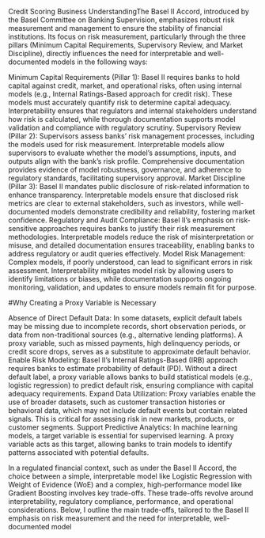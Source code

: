 Credit Scoring Business UnderstandingThe Basel II Accord, introduced by the Basel Committee on Banking Supervision, emphasizes robust risk measurement and management to ensure the stability of financial institutions. Its focus on risk measurement, particularly through the three pillars (Minimum Capital Requirements, Supervisory Review, and Market Discipline), directly influences the need for interpretable and well-documented models in the following ways:

Minimum Capital Requirements (Pillar 1): Basel II requires banks to hold capital against credit, market, and operational risks, often using internal models (e.g., Internal Ratings-Based approach for credit risk). These models must accurately quantify risk to determine capital adequacy. Interpretability ensures that regulators and internal stakeholders understand how risk is calculated, while thorough documentation supports model validation and compliance with regulatory scrutiny.
Supervisory Review (Pillar 2): Supervisors assess banks’ risk management processes, including the models used for risk measurement. Interpretable models allow supervisors to evaluate whether the model’s assumptions, inputs, and outputs align with the bank’s risk profile. Comprehensive documentation provides evidence of model robustness, governance, and adherence to regulatory standards, facilitating supervisory approval.
Market Discipline (Pillar 3): Basel II mandates public disclosure of risk-related information to enhance transparency. Interpretable models ensure that disclosed risk metrics are clear to external stakeholders, such as investors, while well-documented models demonstrate credibility and reliability, fostering market confidence.
Regulatory and Audit Compliance: Basel II’s emphasis on risk-sensitive approaches requires banks to justify their risk measurement methodologies. Interpretable models reduce the risk of misinterpretation or misuse, and detailed documentation ensures traceability, enabling banks to address regulatory or audit queries effectively.
Model Risk Management: Complex models, if poorly understood, can lead to significant errors in risk assessment. Interpretability mitigates model risk by allowing users to identify limitations or biases, while documentation supports ongoing monitoring, validation, and updates to ensure models remain fit for purpose.

#Why Creating a Proxy Variable is Necessary

Absence of Direct Default Data: In some datasets, explicit default labels may be missing due to incomplete records, short observation periods, or data from non-traditional sources (e.g., alternative lending platforms). A proxy variable, such as missed payments, high delinquency periods, or credit score drops, serves as a substitute to approximate default behavior.
Enable Risk Modeling: Basel II’s Internal Ratings-Based (IRB) approach requires banks to estimate probability of default (PD). Without a direct default label, a proxy variable allows banks to build statistical models (e.g., logistic regression) to predict default risk, ensuring compliance with capital adequacy requirements.
Expand Data Utilization: Proxy variables enable the use of broader datasets, such as customer transaction histories or behavioral data, which may not include default events but contain related signals. This is critical for assessing risk in new markets, products, or customer segments.
Support Predictive Analytics: In machine learning models, a target variable is essential for supervised learning. A proxy variable acts as this target, allowing banks to train models to identify patterns associated with potential defaults.

In a regulated financial context, such as under the Basel II Accord, the choice between a simple, interpretable model like Logistic Regression with Weight of Evidence (WoE) and a complex, high-performance model like Gradient Boosting involves key trade-offs. These trade-offs revolve around interpretability, regulatory compliance, performance, and operational considerations. Below, I outline the main trade-offs, tailored to the Basel II emphasis on risk measurement and the need for interpretable, well-documented model